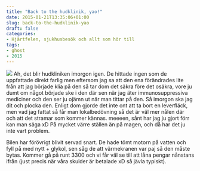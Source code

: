 ```yaml
---
title: "Back to the hudklinik, yao!"
date: 2015-01-21T13:35:06+01:00
slug: back-to-the-hudklinik-yao
draft: false
categories:
- Hjärtfelen, sjukhusbesök och allt som hör till
tags:
- ghost
- 2015
---
```


![](/assets/images/ghost/2015/01/20150121_143819.jpg)
Ah, det blir hudkliniken imorgon igen. De hittade ingen som de uppfattade direkt farlig men eftersom jag sa att den ena förändrades lite från att jag började klia på den så tar dom det säkra före det osäkra, vore ju dumt om något började ske i den där sen när jag äter immunosuppressiva mediciner och den ser ju ojämn ut när man tittar på den. Så imorgon ska jag dit och plocka den. Enligt dom gjorde det inte ont att ta bort en leverfläck, men vad jag fattat så får man lokalbedövning så det är väl mer nålen där och att det stramar som kommer kännas.
meeeen, sånt har jag ju gjort förr kan man säga xD På mycket värre ställen än på magen, och då har det ju inte vart problem.

Bilen har förövrigt blivit servad snart. De hade tömt motorn på vatten och fyll på med nytt + glykol, sen såg de att värmekranen var paj så den måste bytas. Kommer gå på runt 3300 och vi får väl se till att låna pengar nånstans ifrån (just precis när våra skulder är betalade xD så jävla typiskt).


